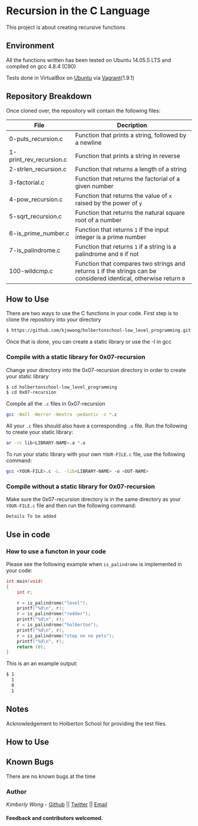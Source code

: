 # Recursion in the C Language
This project is about creating recursive functions
## Environment
All the functions written has been tested on Ubuntu 14.05.5 LTS and compiled on gcc 4.8.4 (C90)

Tests done in VirtualBox on [Ubuntu](https://atlas.hashicorp.com/ubuntu/boxes/trusty64) via [Vagrant](https://www.vagrantup.com/)(1.9.1)

## Repository Breakdown
Once cloned over, the repository will contain the following files:

|   **File**    |  **Decription**                       |
|---------------|---------------------------------------|
| 0-puts_recursion.c | Function that prints a string, followed by a newline |
| 1-print_rev_recursion.c  |  Function that prints a string in reverse |
| 2-strlen_recursion.c | Function that returns a length of a string |
| 3-factorial.c | Function that returns the factorial of a given number |
| 4-pow_recursion.c | Function that returns the value of `x` raised by the power of `y` |
| 5-sqrt_recursion.c | Function that returns the natural square root of a number |
| 6-is_prime_number.c | Function that returns `1` if the input integer is a prime number |
| 7-is_palindrome.c | Function that returns `1` if a string is a palindrome and `0` if not |
| 100-wildcmp.c | Function that compares two strings and returns `1` if the strings can be considered identical, otherwise return `0` |

## How to Use
There are two ways to use the C functions in your code.
First step is to clone the repository into your directory
```bash 
$ https://github.com/kjowong/holbertonschool-low_level_programming.git
```
Once that is done, you can create a static library or use the -I in gcc

### Compile with a static library for 0x07-recursion
Change your directory into the 0x07-recursion directory in order to create your static library
```bash
$ cd holbertonschool-low_level_programming
$ cd 0x07-recursion
```
Compile all the `.c` files in 0x07-recursion
```bash
gcc -Wall -Werror -Wextra -pedantic -c *.c
```
All your `.c` files should also have a corresponding `.o` file. Run the following to create your static library:
```bash
ar -rc lib<LIBRARY-NAME>.a *.o
```
To run your static library with your own `YOUR-FILE.c` file, use the following command:
```bash
gcc <YOUR-FILE>.c -L. -lib<LIBRARY-NAME> -o <OUT-NAME>
```
### Compile without a static library for 0x07-recursion
Make sure the 0x07-recursion directory is in the same directory as your `YOUR-FILE.c` file and then run the following command:
```
Details To be added
```
## Use in code 
### How to use a functon in your code
Please see the following example when `is_palindrome` is implemented in your code:

```C
int main(void)
{
    int r;

    r = is_palindrome("level");
    printf("%d\n", r);
    r = is_palindrome("redder");
    printf("%d\n", r);
    r = is_palindrome("holberton");
    printf("%d\n", r);
    r = is_palindrome("step on no pets");
    printf("%d\n", r);
    return (0);
}
```
This is an an example output:
```bash
$ 1
  1
  0
  1
```
## Notes
Acknowledgement to Holberton School for providing the test files.

## How to Use

## Known Bugs
There are no known bugs at the time

### Author
*Kimberly Wong* - [Github](https://github.com/kjowong) || [Twitter](https://twitter.com/kjowong) || [Email](kimberly.wong@holbertonschool.com)

#### Feedback and contributors welcomed.

